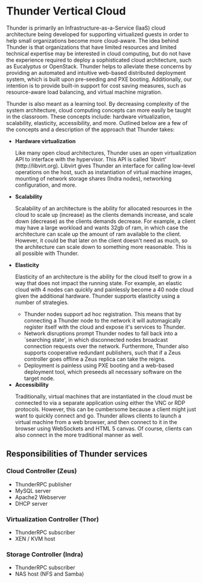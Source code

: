 <h1>Thunder Vertical Cloud</h1>
<p>Thunder is primarily an Infrastructure-as-a-Service (IaaS) cloud architecture being developed for supporting virtualized guests in order to help small organizations become more cloud-aware.  The idea behind Thunder is that organizations that have limited resources and limited technical expertise may be interested in cloud computing, but do not have the experience required to deploy a sophisticated cloud architecture, such as Eucalyptus or OpenStack.  Thunder helps to alleviate these concerns by providing an automated and intuitive web-based distributed deployment system, which is built upon pre-seeding and PXE booting.  Additionally, our intention is to provide built-in support for cost saving measures, such as resource-aware load balancing, and virtual machine migration.</p>

<p>Thunder is also meant as a learning tool.  By decreasing complexity of the system architecture, cloud computing concepts can more easily be taught in the classroom.  These concepts include: hardware virtualization, scalability, elasticity, accessibility, and more.  Outlined below are a few of the concepts and a description of the approach that Thunder takes:</p>
<ul>
<li><b>Hardware virtualization</b></li>
<p> Like many open cloud architectures, Thunder uses an open virtualization API to interface with the hypervisor.  This API is called 'libvirt' (http://libvirt.org).  Libvirt gives Thunder an interface for calling low-level operations on the host, such as instantiation of virtual machine images, mounting of network storage shares (Indra nodes), networking configuration, and more.</p>
<li><b>Scalability</b></li>
<p>Scalability of an architecture is the ability for allocated resources in the cloud to scale up (increase) as the clients demands increase, and scale down (decrease) as the clients demands decrease.  For example, a client may have a large workload and wants 32gb of ram, in which case the architecture can scale up the amount of ram available to the client.  However, it could be that later on the client doesn't need as much, so the architecture can scale down to something more reasonable.  This is all possible with Thunder.</p>
<li><b>Elasticity</b></li>
<p>Elasticity of an architecture is the ability for the cloud itself to grow in a way that does not impact the running state.  For example, an elastic cloud with 4 nodes can quickly and painlessly become a 40 node cloud given the additional hardware.  Thunder supports elasticity using a number of strategies.  
<ul>
<li>Thunder nodes support ad hoc registration.  This means that by connecting a Thunder node to the network it will automagically register itself with the cloud and expose it's services to Thunder.</li>
<li>Network disruptions prompt Thunder nodes to fall back into a `searching state', in which disconnected nodes broadcast connection requests over the network.  Furthermore, Thunder also supports cooperative redundant publishers, such that if a Zeus controller goes offline a Zeus replica can take the reigns.</li>
<li>Deployment is painless using PXE booting and a web-based deployment tool, which preseeds all necessary software on the target node.</li>
</ul>
<li><b>Accessibility</b></li>
<p>Traditionally, virtual machines that are instantiated in the cloud must be connected to via a separate application using either the VNC or RDP protocols.  However, this can be cumbersome because a client might just want to quickly connect and go.  Thunder allows clients to launch a virtual machine from a web browser, and then connect to it in the browser using WebSockets and HTML 5 canvas.  Of course, clients can also connect in the more traditional manner as well.</p>
</ul>

<h2>Responsibilities of Thunder services</h2>

<h3>Cloud Controller (Zeus)</h3>
<ul>
<li>ThunderRPC publisher</li>
<li>MySQL server</li>
<li>Apache2 Webserver</li>
<li>DHCP server</li>
</ul>

<h3>Virtualization Controller (Thor)</h3>
<ul>
<li>ThunderRPC subscriber</li>
<li>XEN / KVM host</li>
</ul>

<h3>Storage Controller (Indra)</h3>
<ul>
<li>ThunderRPC subscriber</li>
<li>NAS host (NFS and Samba)</li>
</ul>
